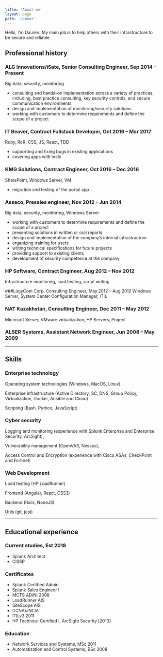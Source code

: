 ```yaml
---
title: 'About me'
layout: page
path: '/about'
---
```


Hello, I’m Dauren. My main job is to help others with their infrastructure to be secure and reliable.

## Professional history

### ALG Innovations/iSate, Senior Consulting Engineer, Sep 2014 - Present

Big data, security, monitoring

- consulting and hands-on implementation across a variety of practices, including, best practice consulting, key security controls, and secure communication environments
- design and implementation of monitoring/security solutions
- working with customers to determine requirements and define the scope of a project

### IT Beaver, Contract Fullstack Developer, Oct 2016 – Mar 2017

Ruby, RoR, CSS, JS, React, TDD

- supporting and fixing bugs in existing applications
- covering apps with tests

### KMG Solutions, Contract Engineer, Oct 2016 – Dec 2016

SharePoint, Windows Server, VM

- migration and testing of the portal app

### Asseco, Presales engineer, Nov 2012 – Jun 2014

Big data, security, monitoring, Windows Server

- working with customers to determine requirements and define the scope of a project
- presenting solutions in written or oral reports
- design and implementation of the company’s internal infrastructure
- organizing training for users
- writing technical specifications for future projects
- providing support to existing clients
- development of security competence at the company

### HP Software, Contract Engineer, Aug 2012 – Nov 2012

Infrastructure monitoring, load testing, script writing

###LogyCom Corp, Consulting Engineer, May 2012 – Aug 2012
Windows Server, System Center Configuration Manager, ITIL

### NAT Kazakhstan, Consulting Engineer, Dec 2011 – May 2012

Microsoft Server, VMware virtualization, HP Servers, Project

### ALSER Systems, Assistant Network Engineer, Jun 2008 – May 2009

---

## Skills

<div class="row">
  <div class="col-3">
  <h3>Enterprise technology</h3>

Operating system technologies (Windows, MacOS, Linux)

Enterprise infrastructure (Active Directory, SC, DNS, Group Policy, Virtualization, Docker, Ansible and Cloud)

Scripting (Bash, Python, JavaScript)

  </div>

  <div class="col-3">
  <h3>Cyber security</h3>

Logging and monitoring (experience with Splunk Enterprise and Enterprise Security, ArcSight),

Vulnerability management (OpenVAS, Nessus),

Access Control and Encryption (experience with Cisco ASAs, CheckPoint and Fortinet)

  </div>

  <div class="col-3">
  <h3>Web Development</h3>

Load testing (HP LoadRunner)

Frontend (Angular, React, CSS3)

Backend (Rails, NodeJS)

Utils (git, jest)

  </div>
</div>

---

## Educational experience

<div class="row">
  <div class="col-3">
  <h3>Current studies, Est 2018</h3>
  <ul>
    <li>Splunk Architect</li>
    <li>CISSP</li>
  </ul>
  </div>
  <div class="col-3">
  <h3>Certificates</h3>
    <ul>
      <li>Splunk Certified Admin</li>
      <li>Splunk Sales Engineer I</li>
      <li>MCTS AD/NI 2008</li>
      <li>LoadRunner AIS</li>
      <li>SiteScope AIS</li>
      <li>CCNA/JNCIA</li>
      <li>ITILv3 2011</li>
      <li>HP Technical Certified I, ArcSight Security [2013]</li>
    </ul>
  </div>
  <div class="col-3">
    <h3>Education</h3>
    <ul>
      <li>Network Services and Systems, MSc 2011</li>
      <li>Automatization and Control Systems, BSc 2008</li>
    </ul>
  </div>
</div>
